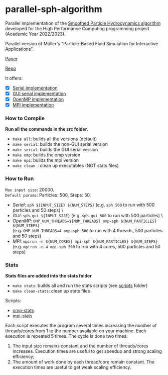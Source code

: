 # parallel-sph-algorithm

Parallel implementation of the [Smoothed Particle Hydrodynamics algorithm](https://en.wikipedia.org/wiki/Smoothed-particle_hydrodynamics) developed for the High Performance Computing programming project (Academic Year 2022/2023).

Parallel version of Müller's "Particle-Based Fluid Simulation for Interactive Applications".

[Paper](https://matthias-research.github.io/pages/publications/sca03.pdf)

[Repo](https://github.com/cerrno/mueller-sph)

It offers:

- [x] [Serial implementation](https://github.com/LorenzoDrudi/parallel-sph-algorithm/blob/master/src/sph.c) 
- [x] [GUI serial implementation](https://github.com/LorenzoDrudi/parallel-sph-algorithm/blob/master/src/sph.c)
- [x] [OpenMP implementation](https://github.com/LorenzoDrudi/parallel-sph-algorithm/blob/master/src/omp-sph.c)
- [x] [MPI implementation](https://github.com/LorenzoDrudi/parallel-sph-algorithm/blob/master/src/mpi-sph.c)

### How to Compile

**Run all the commands in the src folder**.

- ```make all```: builds all the versions (default)
- ```make serial```: builds the non-GUI serial version
- ```make serial```: builds the GUI serial version
- ```make omp```: builds the omp version 
- ```make mpi```: builds the mpi version
- ```make clean ```: clean up executables (NOT stats files)

### How to Run

`Max input size`: 20000. \
`Default params`: Particles: 500, Steps: 50.

- *Serial*: ```sph ${INPUT_SIZE} ${NUM_STEPS}``` (e.g. ```sph 500``` to run with 500 particles and 50 steps) \
- *GUI*: ```sph.gui ${INPUT_SIZE}``` (e.g. ```sph.gui 500``` to run with 500 particles) \
- *OpenMP*: ```OMP_NUM_THREADS=${NUM_THREADS} omp-sph ${NUM_PARTICLES} ${NUM_STEPS}``` \
  (e.g. ```OMP_NUM_THREADS=4 omp-sph 500``` to run with 4 threads, 500 particles and 50 steps)
- *MPI*: ```mpirun -n ${NUM_CORES} mpi-sph ${NUM_PARTICLES} ${NUM_STEPS}``` \
  (e.g. ```mpirun -n 4 mpi-sph 500``` to run with 4 cores, 500 particles and 50 steps)
  
  
### Stats

**Stats files are added into the stats folder**
  
- ```make stats```: builds all and run the stats scripts (see [scripts](https://github.com/LorenzoDrudi/parallel-sph-algorithm/blob/master/script) folder)
- ```make clean-stats```: clean up stats files

Scripts:
- [omp-stats](https://github.com/LorenzoDrudi/parallel-sph-algorithm/blob/master/script/omp-stats.sh)
- [mpi-stats](https://github.com/LorenzoDrudi/parallel-sph-algorithm/blob/master/script/mpi-stats.sh) 

Each script executes the program several times increasing the number of threads/cores from 1 to the number available on your machine.
Each execution is repeated 5 times.
The cycle is done two times:
1. The input size remains constant and the number of threads/cores increases. Execution
   times are useful to get speedup and strong scaling efficiency;
2. The amount of work done by each thread/core remain constant. The execution times are useful 
   to get weak scaling efficiency.

